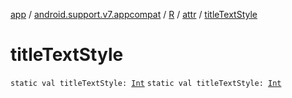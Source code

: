 [app](../../../index.md) / [android.support.v7.appcompat](../../index.md) / [R](../index.md) / [attr](index.md) / [titleTextStyle](./title-text-style.md)

# titleTextStyle

`static val titleTextStyle: `[`Int`](https://kotlinlang.org/api/latest/jvm/stdlib/kotlin/-int/index.html)
`static val titleTextStyle: `[`Int`](https://kotlinlang.org/api/latest/jvm/stdlib/kotlin/-int/index.html)